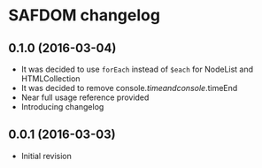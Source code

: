 # SAFDOM changelog

## 0.1.0 (2016-03-04)
* It was decided to use `forEach` instead of `$each` for NodeList and HTMLCollection
* It was decided to remove console.$time and console.$timeEnd
* Near full usage reference provided
* Introducing changelog

## 0.0.1 (2016-03-03)
* Initial revision
